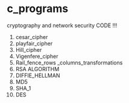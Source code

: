 # c_programs
cryptography and network security CODE !!!

1. cesar_cipher
2. playfair_cipher
3. Hill_cipher
4. Vigenfere_cipher
5. Rail_fence_rows _columns_transformations
6. RSA ALGORITHM
7. DIFFIE_HELLMAN
8. MD5
9. SHA_1
10. DES
